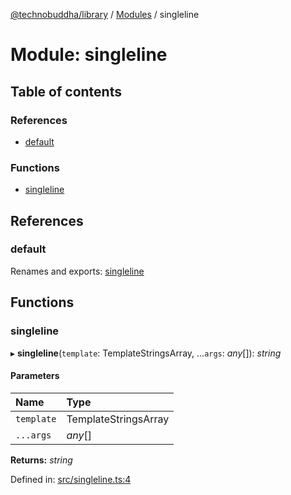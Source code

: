 [@technobuddha/library](../../README.md) / [Modules](../Modules.md) / singleline

# Module: singleline

## Table of contents

### References

- [default](singleline.md#default)

### Functions

- [singleline](singleline.md#singleline)

## References

### default

Renames and exports: [singleline](singleline.md#singleline)

## Functions

### singleline

▸ **singleline**(`template`: TemplateStringsArray, ...`args`: *any*[]): *string*

#### Parameters

| Name | Type |
| :------ | :------ |
| `template` | TemplateStringsArray |
| `...args` | *any*[] |

**Returns:** *string*

Defined in: [src/singleline.ts:4](https://github.com/technobuddha/hill.software/blob/693f679/packages/library/src/singleline.ts#L4)
